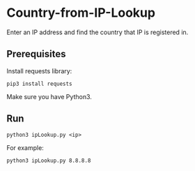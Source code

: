 # Country-from-IP-Lookup
Enter an IP address and find the country that IP is registered in.

## Prerequisites

Install requests library:

    pip3 install requests
    
Make sure you have Python3.

## Run

    python3 ipLookup.py <ip>

For example:

    python3 ipLookup.py 8.8.8.8
